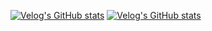 [![Velog's GitHub stats](https://velog-readme-stats.vercel.app/api/badge?name=jvn4dev)](https://velog.io/@jvn4dev) 
[![Velog's GitHub stats](https://velog-readme-stats.vercel.app/api?name=jvn4dev/HTTP-요청-메소드-정리)](https://github.com/jvn4dev/velog-readme-stats)

